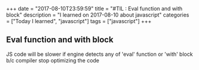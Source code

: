 +++
date = "2017-08-10T23:59:59"
title = "#TIL : Eval function and with block"
description = "I learned on 2017-08-10 about javascript"
categories = ["Today I learned", "javascript"]
tags = ["javascript"]
+++



## Eval function and with block

JS code will be slower if engine detects any of 'eval' function or 'with' block b/c compiler stop optimizing the code
